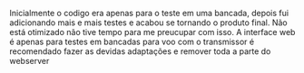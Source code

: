 Inicialmente o codigo era apenas para o teste em uma bancada, depois fui adicionando mais e mais testes e acabou se tornando o produto final.
Não está otimizado não tive tempo para me preucupar com isso.
A interface web é apenas para testes em bancadas para voo com o transmissor é recomendado fazer as devidas adaptações e remover toda a parte do webserver
